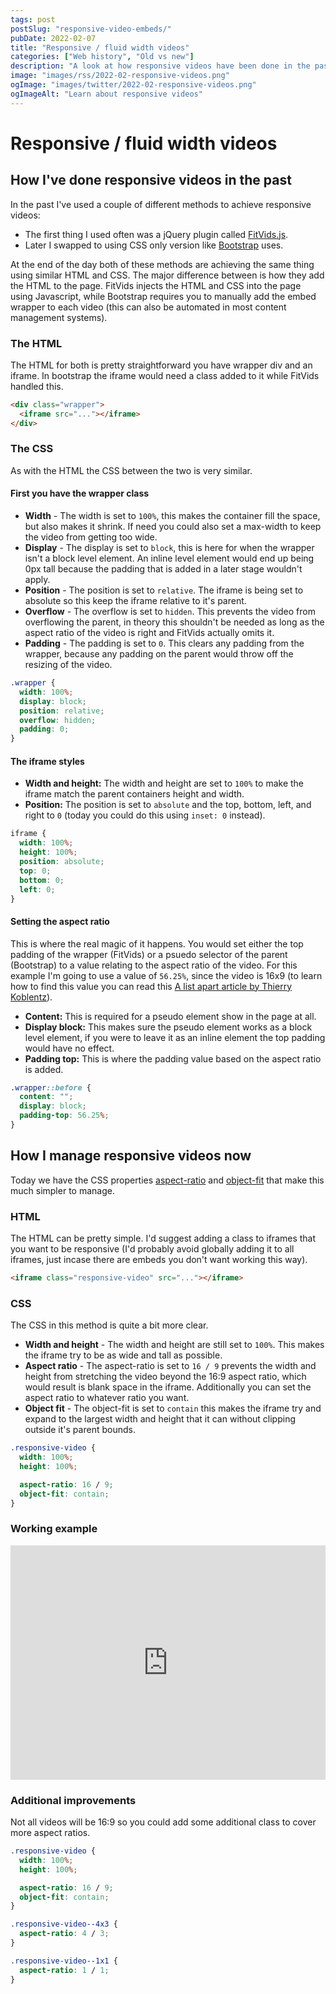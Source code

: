 ```yaml
---
tags: post
postSlug: "responsive-video-embeds/"
pubDate: 2022-02-07
title: "Responsive / fluid width videos"
categories: ["Web history", "Old vs new"]
description: "A look at how responsive videos have been done in the past and how we can do them now."
image: "images/rss/2022-02-responsive-videos.png"
ogImage: "images/twitter/2022-02-responsive-videos.png"
ogImageAlt: "Learn about responsive videos"
---
```


# Responsive / fluid width videos

## How I've done responsive videos in the past

In the past I've used a couple of different methods to achieve responsive videos:

- The first thing I used often was a jQuery plugin called [FitVids.js](http://fitvidsjs.com/).
- Later I swapped to using CSS only version like [Bootstrap](https://getbootstrap.com/docs/4.6/utilities/embed/) uses.

At the end of the day both of these methods are achieving the same thing using similar HTML and CSS. The major difference between is how they add the HTML to the page. FitVids injects the HTML and CSS into the page using Javascript, while Bootstrap requires you to manually add the embed wrapper to each video (this can also be automated in most content management systems).

### The HTML

The HTML for both is pretty straightforward you have wrapper div and an iframe. In bootstrap the iframe would need a class added to it while FitVids handled this.

```html
<div class="wrapper">
  <iframe src="..."></iframe>
</div>
```

### The CSS

As with the HTML the CSS between the two is very similar.

#### First you have the wrapper class

- **Width** - The width is set to `100%`, this makes the container fill the space, but also makes it shrink. If need you could also set a max-width to keep the video from getting too wide.
- **Display** - The display is set to `block`, this is here for when the wrapper isn't a block level element. An inline level element would end up being 0px tall because the padding that is added in a later stage wouldn't apply.
- **Position** - The position is set to `relative`. The iframe is being set to absolute so this keep the iframe relative to it's parent.
- **Overflow** - The overflow is set to `hidden`. This prevents the video from overflowing the parent, in theory this shouldn't be needed as long as the aspect ratio of the video is right and FitVids actually omits it.
- **Padding** - The padding is set to `0`. This clears any padding from the wrapper, because any padding on the parent would throw off the resizing of the video.

```css
.wrapper {
  width: 100%;
  display: block;
  position: relative;
  overflow: hidden;
  padding: 0;
}
```

#### The iframe styles

- **Width and height:** The width and height are set to `100%` to make the iframe match the parent containers height and width.
- **Position:** The position is set to `absolute` and the top, bottom, left, and right to `0` (today you could do this using `inset: 0` instead).

```css
iframe {
  width: 100%;
  height: 100%;
  position: absolute;
  top: 0;
  bottom: 0;
  left: 0;
}
```

#### Setting the aspect ratio

This is where the real magic of it happens. You would set either the top padding of the wrapper (FitVids) or a psuedo selector of the parent (Bootstrap) to a value relating to the aspect ratio of the video. For this example I'm going to use a value of `56.25%`, since the video is 16x9 (to learn how to find this value you can read this [A list apart article by Thierry Koblentz](https://alistapart.com/article/creating-intrinsic-ratios-for-video/)).

- **Content:** This is required for a pseudo element show in the page at all.
- **Display block:** This makes sure the pseudo element works as a block level element, if you were to leave it as an inline element the top padding would have no effect.
- **Padding top:** This is where the padding value based on the aspect ratio is added.

```css
.wrapper::before {
  content: "";
  display: block;
  padding-top: 56.25%;
}
```

## How I manage responsive videos now

Today we have the CSS properties [aspect-ratio](https://developer.mozilla.org/en-US/docs/Web/CSS/aspect-ratio) and [object-fit](https://developer.mozilla.org/en-US/docs/Web/CSS/object-fit) that make this much simpler to manage.

### HTML

The HTML can be pretty simple. I'd suggest adding a class to iframes that you want to be responsive (I'd probably avoid globally adding it to all iframes, just incase there are embeds you don't want working this way).

```html
<iframe class="responsive-video" src="..."></iframe>
```

### CSS

The CSS in this method is quite a bit more clear.

- **Width and height** - The width and height are still set to `100%`. This makes the iframe try to be as wide and tall as possible.
- **Aspect ratio** - The aspect-ratio is set to `16 / 9` prevents the width and height from stretching the video beyond the 16:9 aspect ratio, which would result is blank space in the iframe. Additionally you can set the aspect ratio to whatever ratio you want.
- **Object fit** - The object-fit is set to `contain` this makes the iframe try and expand to the largest width and height that it can without clipping outside it's parent bounds.

```css
.responsive-video {
  width: 100%;
  height: 100%;

  aspect-ratio: 16 / 9;
  object-fit: contain;
}
```

### Working example

<iframe height="375" style="width: 100%;" scrolling="no" title="Responsive video" src="https://codepen.io/craigwfox/embed/qBVRXJZ?default-tab=html%2Cresult" frameborder="no" loading="lazy" allowtransparency="true" allowfullscreen="true">
  See the Pen <a href="https://codepen.io/craigwfox/pen/qBVRXJZ">
  Responsive video</a> by Craig Fox (<a href="https://codepen.io/craigwfox">@craigwfox</a>)
  on <a href="https://codepen.io">CodePen</a>.
</iframe>

### Additional improvements

Not all videos will be 16:9 so you could add some additional class to cover more aspect ratios.

```css
.responsive-video {
  width: 100%;
  height: 100%;

  aspect-ratio: 16 / 9;
  object-fit: contain;
}

.responsive-video--4x3 {
  aspect-ratio: 4 / 3;
}

.responsive-video--1x1 {
  aspect-ratio: 1 / 1;
}
```
